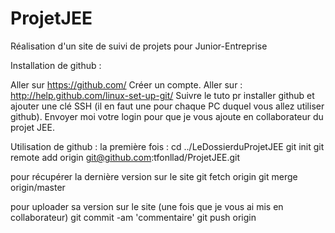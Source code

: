 ProjetJEE
=========

Réalisation d'un site de suivi de projets pour Junior-Entreprise

Installation de github :

Aller sur https://github.com/
Créer un compte.
Aller sur : http://help.github.com/linux-set-up-git/
Suivre le tuto pr installer github et ajouter une clé SSH (il en faut une pour chaque PC duquel vous allez utiliser github).
Envoyer moi votre login pour que je vous ajoute en collaborateur du projet JEE.

Utilisation de github :
la première fois :
cd ../LeDossierduProjetJEE
git init
git remote add origin git@github.com:tfonllad/ProjetJEE.git 

pour récupérer la dernière version sur le site
git fetch origin
git merge origin/master

pour uploader sa version sur le site (une fois que je vous ai mis en collaborateur)
git commit -am 'commentaire'
git push origin



